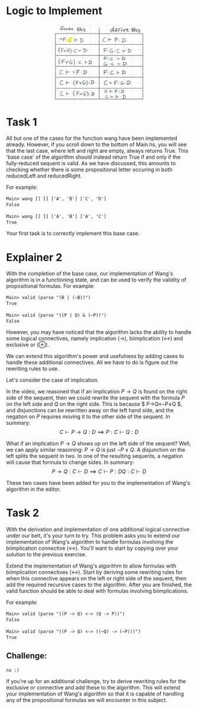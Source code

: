 # Logic to Implement
<center>
<img src="image.png" alt="Summarises of things to do" width="50%" />
</center>

# Task 1

All but one of the cases for the function wang have been implemented already. However, if you scroll down to the bottom of Main.hs, you will see that the last case, where left and right are empty, always returns True. This 'base case' of the algorithm should instead return True if and only if the fully-reduced sequent is valid. As we have discussed, this amounts to checking whether there is some propositional letter occuring in both reducedLeft and reducedRight.

For example:
```
Main> wang [] [] ['A', 'B'] ['C', 'D']
False

Main> wang [] [] ['A', 'B'] ['A', 'C']
True
```
Your first task is to correctly implement this base case.

# Explainer 2

With the completion of the base case, our implementation of Wang's algorithm is in a functioning state, and can be used to verify the validity of propositional formulas. For example:
```
Main> valid (parse "(B | (~B))")
True

Main> valid (parse "((P | Q) & (~P))")
False
```
However, you may have noticed that the algorithm lacks the ability to handle some logical connectives, namely implication (→), biimplication (↔) and exclusive or (⊕).

We can extend this algorithm's power and usefulness by adding cases to handle these additional connectives. All we have to do is figure out the rewriting rules to use.

Let's consider the case of implication.

In the video, we reasoned that if an implication $P→Q$ is found on the right side of the sequent, then we could rewrite the sequent with the formula $P$ on the left side and $Q$ on the right side. This is because $ P→Q≡¬P∨Q $, and disjunctions can be rewritten away on the left hand side, and the negation on $P$ requires moving it to the other side of the sequent. In summary:
$$ C⊢P→Q:D⟹P:C⊢Q:D $$

What if an implication $P→Q$ shows up on the left side of the sequent? Well, we can apply similar reasoning: $P→Q$ is just $¬P∨Q$. A disjunction on the left splits the sequent in two. In one of the resulting sequents, a negation will cause that formula to change sides. In summary:
$$ P→Q:C⊢D⟹{C⊢P:DQ:C⊢D} $$

These two cases have been added for you to the implementation of Wang's algorithm in the editor.

# Task 2


With the derivation and implementation of one additional logical connective under our belt, it's your turn to try. This problem asks you to extend our implementation of Wang's algorithm to handle formulas involving the biimplication connective (↔). You'll want to start by copying over your solution to the previous exercise.

Extend the implementation of Wang's algorithm to allow formulas with biimplication connectives (↔). Start by deriving some rewriting rules for when this connective appears on the left or right side of the sequent, then add the required recursive cases to the algorithm. After you are finished, the valid function should be able to deal with formulas involving biimplications.

For example:
```
Main> valid (parse "((P -> Q) <-> (Q -> P))")
False

Main> valid (parse "((P -> Q) <-> ((~Q) -> (~P)))")
True
```
## Challenge: 
```no :)``` 

If you're up for an additional challenge, try to derive rewriting rules for the exclusive or connective and add these to the algorithm. This will extend your implementation of Wang's algorithm so that it is capable of handling any of the propositional formulas we will encounter in this subject.

